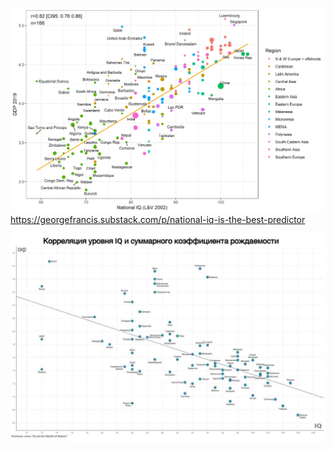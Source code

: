 ![IQ_GDP](IQ_GDP.png)
https://georgefrancis.substack.com/p/national-iq-is-the-best-predictor


![IQ_born_coef](IQ_born_coef.png)
